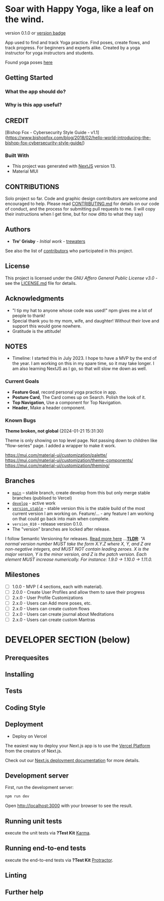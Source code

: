 # Soar with Happy Yoga, like a leaf on the wind.

version 0.1.0 or [version badge](https://badge.fury.io/)

App used to find and track Yoga practice. Find poses, create flows, and track progress. For beginners and experts alike. Created by a yoga instructor for yoga instructors and students.

Found yoga poses [here](https://www.pocketyoga.com/pose/)

## Getting Started

### What the app should do?

### Why is this app useful?

## CREDIT

[Bishop Fox - Cybersecurity Style Guide - v1.1] (https://www.bishopfox.com/blog/2018/02/hello-world-introducing-the-bishop-fox-cybersecurity-style-guide/)

### Built With

- This project was generated with [NextJS](https://nextjs.org/docs) version 13.
- Material MUI

## CONTRIBUTIONS

Solo project so far. Code and graphic design contributors are welcome and encouraged to help. Please read [CONTRIBUTING.md](https://gist.github.com/PurpleBooth/b24679402957c63ec426) for details on our code of conduct, and the process for submitting pull requests to me. (I will copy their instructions when I get time, but for now ditto to what they say)

## Authors

- **Tre' Grisby** - _Initial work_ - [trewaters](https://gitconnected.com/trewaters)

See also the list of [contributors](https://github.com/) who participated in this project.

## License

This project is licensed under the _GNU Affero General Public License v3.0_ - see the [LICENSE.md](LICENSE.md) file for details.

## Acknowledgments

- "I tip my hat to anyone whose code was used!" npm gives me a lot of people to thank!
- Special thank you to my mom, wife, and daughter! Without their love and support this would gone nowhere.
- Gratitude is the attitude!

## NOTES

- Timeline: I started this in July 2023. I hope to have a MVP by the end of the year. I am working on this in my spare time, so it may take longer. I am also learning NextJS as I go, so that will slow me down as well.

### Current Goals

- **Feature Goal**, record personal yoga practice in app.
- **Posture Card**, The Card comes up on Search. Polish the look of it.
- **Top Navigation**, Use a component for Top Navigation.
- **Header**, Make a header component.

### Known Bugs

**Theme broken, not global** (2024-01-21 15:31:30)

Theme is only showing on top level page. Not passing down to children like "flow-series" page. I added a wrapper to make it work.

https://mui.com/material-ui/customization/palette/
https://mui.com/material-ui/customization/theme-components/
https://mui.com/material-ui/customization/theming/

## Branches

- [`main`](https://soar-main.vercel.app/) – stable branch, create develop from this but only merge stable branches (publised to Vercel)
- [`develop`](https://soar-develop.vercel.app/) - active work
- [`version_stable`](https://soar-jade.vercel.app/) - stable version this is the stable build of the most current version I am working on.
  Feature/… - any feature I am working on that could go back into main when complete.
- `version_010` - release version 0.1.0.
- The "version" branches are locked after release.

I follow Semantic Versioning for releases. [Read more here](https://semver.org/) ...**[TLDR](https://semver.org/#spec-item-2)**: _"A normal version number MUST take the form X.Y.Z where X, Y, and Z are non-negative integers, and MUST NOT contain leading zeroes. X is the major version, Y is the minor version, and Z is the patch version. Each element MUST increase numerically. For instance: 1.9.0 -> 1.10.0 -> 1.11.0._

## Milestones

- [ ] 1.0.0 - MVP ( 4 sections, each with material).
- [ ] 2.0.0 - Create User Profiles and allow them to save their progress
- [ ] 2.x.0 - User Profile Customizations
- [ ] 2.x.0 - Users can Add more poses, etc.
- [ ] 2.x.0 - Users can create custom flows
- [ ] 2.x.0 - Users can create journal about Meditations
- [ ] 2.x.0 - Users can create custom Mantras

# DEVELOPER SECTION (below)

## Prerequesites

## Installing

## Tests

## Coding Style

## Deployment

- Deploy on Vercel

The easiest way to deploy your Next.js app is to use the [Vercel Platform](https://vercel.com/new?utm_medium=default-template&filter=next.js&utm_source=create-next-app&utm_campaign=create-next-app-readme) from the creators of Next.js.

Check out our [Next.js deployment documentation](https://nextjs.org/docs/deployment) for more details.

## Development server

First, run the development server:

```bash
npm run dev
```

Open [http://localhost:3000](http://localhost:3000) with your browser to see the result.

## Running unit tests

execute the unit tests via **?Test Kit** [Karma](https://karma-runner.github.io).

## Running end-to-end tests

execute the end-to-end tests via **?Test Kit** [Protractor](http://www.protractortest.org/).

## Linting

## Further help
